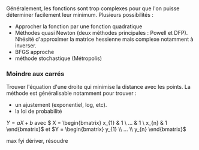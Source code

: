 ### 

Généralement, les fonctions sont trop complexes pour que l'on puisse déterminer facilement leur minimum. Plusieurs possibilités :

* Approcher la fonction par une fonction quadratique
* Méthodes quasi Newton (deux méthodes principales : Powell et DFP). Nhésité d'approximer la matrice hessienne mais complexe notamment à inverser.
* BFGS approche 
* méthode stochastique (Métropolis)


### Moindre aux carrés

Trouver l'équation d'une droite qui minimise la distance avec les points. La méthode est généralisable notamment pour trouver :

* un ajustement (exponentiel, log, etc).
* la loi de probabilité

$Y = aX + b$ avec $ X = \begin{bmatrix} x_{1} & 1 \\ ... & 1 \\ x_{n} & 1 \end{bmatrix}$ et $Y = \begin{bmatrix} y_{1} \\ ... \\ y_{n} \end{bmatrix}$


max fyi dériver, résoudre 